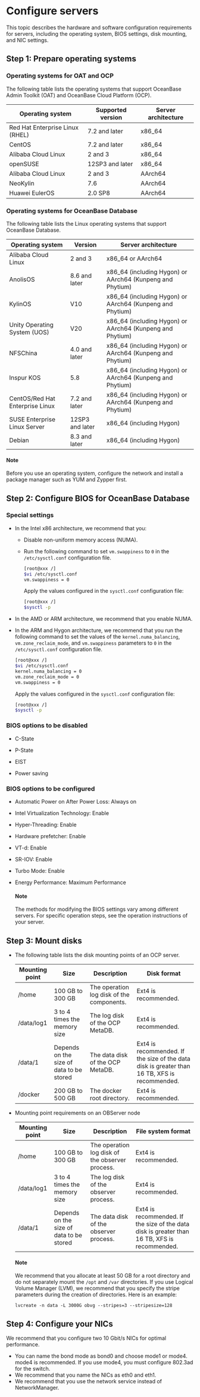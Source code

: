 # Configure servers

This topic describes the hardware and software configuration requirements for servers, including the operating system, BIOS settings, disk mounting, and NIC settings.

## Step 1: Prepare operating systems

### Operating systems for OAT and OCP

The following table lists the operating systems that support OceanBase Admin Toolkit (OAT) and OceanBase Cloud Platform (OCP).

| Operating system | Supported version | Server architecture |
|-------------|------------|-----------|
| Red Hat Enterprise Linux (RHEL) | 7.2 and later | x86_64 |
| CentOS | 7.2 and later | x86_64 |
| Alibaba Cloud Linux | 2 and 3 | x86_64 |
| openSUSE | 12SP3 and later | x86_64 |
| Alibaba Cloud Linux | 2 and 3 | AArch64 |
| NeoKylin | 7.6 | AArch64 |
| Huawei EulerOS | 2.0 SP8 | AArch64 |

### Operating systems for OceanBase Database

The following table lists the Linux operating systems that support OceanBase Database.

| Operating system | Version | Server architecture |
|-------------------------|-----------|-------------------------------|
| Alibaba Cloud Linux | 2 and 3 | x86_64 or AArch64 |
| AnolisOS | 8.6 and later | x86_64 (including Hygon) or AArch64 (Kunpeng and Phytium) |
| KylinOS | V10 | x86_64 (including Hygon) or AArch64 (Kunpeng and Phytium) |
| Unity Operating System (UOS) | V20 | x86_64 (including Hygon) or AArch64 (Kunpeng and Phytium) |
| NFSChina | 4.0 and later | x86_64 (including Hygon) or AArch64 (Kunpeng and Phytium) |
| Inspur KOS | 5.8 | x86_64 (including Hygon) or AArch64 (Kunpeng and Phytium) |
| CentOS/Red Hat Enterprise Linux | 7.2 and later | x86_64 (including Hygon) or AArch64 (Kunpeng and Phytium) |
| SUSE Enterprise Linux Server | 12SP3 and later | x86_64 (including Hygon) |
| Debian | 8.3 and later | x86_64 (including Hygon) |

<main id="notice" type='explain'>
  <h4>Note</h4>
  <p>Before you use an operating system, configure the network and install a package manager such as YUM and Zypper first. </p>
</main>

## Step 2: Configure BIOS for OceanBase Database

### Special settings

* In the Intel x86 architecture, we recommend that you:

   * Disable non-uniform memory access (NUMA).

   * Run the following command to set `vm.swappiness` to `0` in the `/etc/sysctl.conf` configuration file.

      ```bash
      [root@xxx /]
      $vi /etc/sysctl.conf
      vm.swappiness = 0
      ```

      Apply the values configured in the `sysctl.conf` configuration file:

      ```bash
      [root@xxx /]
      $sysctl -p    
      ```

* In the AMD or ARM architecture, we recommend that you enable NUMA.

* In the ARM and Hygon architecture, we recommend that you run the following command to set the values of the `kernel.numa_balancing`, `vm.zone_reclaim_mode`, and `vm.swappiness` parameters to `0` in the `/etc/sysctl.conf` configuration file.

   ```bash
   [root@xxx /]
   $vi /etc/sysctl.conf
   kernel.numa_balancing = 0
   vm.zone_reclaim_mode = 0
   vm.swappiness = 0
   ```

   Apply the values configured in the `sysctl.conf` configuration file:

   ```bash
   [root@xxx /]
   $sysctl -p
   ```

### BIOS options to be disabled

* C-State

* P-State

* EIST

* Power saving

### BIOS options to be configured

* Automatic Power on After Power Loss: Always on

* Intel Virtualization Technology: Enable

* Hyper-Threading: Enable

* Hardware prefetcher: Enable

* VT-d: Enable

* SR-IOV: Enable

* Turbo Mode: Enable

* Energy Performance: Maximum Performance

  <main id="notice" type='explain'>
    <h4>Note</h4>
    <p>The methods for modifying the BIOS settings vary among different servers. For specific operation steps, see the operation instructions of your server.</p>
  </main>

## Step 3: Mount disks

* The following table lists the disk mounting points of an OCP server.

   | Mounting point | Size | Description | Disk format |
   |------------|----------------|-------------|-------------------------|
   | /home | 100 GB to 300 GB | The operation log disk of the components. | Ext4 is recommended. |
   | /data/log1 | 3 to 4 times the memory size | The log disk of the OCP MetaDB. | Ext4 is recommended. |
   | /data/1 | Depends on the size of data to be stored | The data disk of the OCP MetaDB. | Ext4 is recommended. If the size of the data disk is greater than 16 TB, XFS is recommended. |
   | /docker | 200 GB to 500 GB | The docker root directory. | Ext4 is recommended. |

* Mounting point requirements on an OBServer node

   | Mounting point | Size | Description | File system format |
   |------------|----------------|----------------|-------------------------|
   | /home | 100 GB to 300 GB | The operation log disk of the observer process. | Ext4 is recommended. |
   | /data/log1 | 3 to 4 times the memory size | The log disk of the observer process. | Ext4 is recommended. |
   | /data/1 | Depends on the size of data to be stored | The data disk of the observer process. | Ext4 is recommended. If the size of the data disk is greater than 16 TB, XFS is recommended. |

  <main id="notice" type='explain'>
    <h4>Note</h4>
    <p>We recommend that you allocate at least 50 GB for a root directory and do not separately mount the <code>/opt</code> and <code>/var</code> directories. If you use Logical Volume Manager (LVM), we recommend that you specify the stripe parameters during the creation of directories. Here is an example:</p>
    <p><code>lvcreate -n data -L 3000G obvg --stripes=3 --stripesize=128</code></p>
  </main>

## Step 4: Configure your NICs

We recommend that you configure two 10 Gbit/s NICs for optimal performance.

* You can name the bond mode as bond0 and choose mode1 or mode4. mode4 is recommended. If you use mode4, you must configure 802.3ad for the switch.
* We recommend that you name the NICs as eth0 and eth1.
* We recommend that you use the network service instead of NetworkManager.
